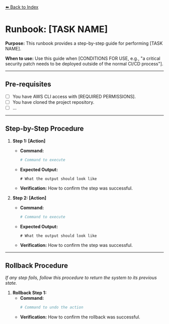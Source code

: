 [⬅️ Back to Index](../README.md)

# Runbook: [TASK NAME]

**Purpose:** This runbook provides a step-by-step guide for performing [TASK NAME].

**When to use:** Use this guide when [CONDITIONS FOR USE, e.g., "a critical security patch needs to be deployed outside of the normal CI/CD process"].

---

## Pre-requisites

- [ ] You have AWS CLI access with [REQUIRED PERMISSIONS].
- [ ] You have cloned the project repository.
- [ ] ...

---

## Step-by-Step Procedure

1.  **Step 1: [Action]**
    -   **Command:**
        ```bash
        # Command to execute
        ```
    -   **Expected Output:**
        ```
        # What the output should look like
        ```
    -   **Verification:** How to confirm the step was successful.

2.  **Step 2: [Action]**
    -   **Command:**
        ```bash
        # Command to execute
        ```
    -   **Expected Output:**
        ```
        # What the output should look like
        ```
    -   **Verification:** How to confirm the step was successful.

---

## Rollback Procedure

*If any step fails, follow this procedure to return the system to its previous state.*

1.  **Rollback Step 1:**
    -   **Command:**
        ```bash
        # Command to undo the action
        ```
    -   **Verification:** How to confirm the rollback was successful.

